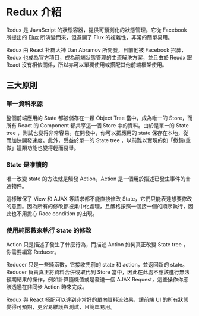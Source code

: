 # Redux 介紹
Redux 是 JavaScript 的狀態容器，提供可預測化的狀態管理。它從 Facebook 所提出的 [Flux](https://facebook.github.io/flux/) 所演變而來，但避開了 Flux 的複雜性，非常的簡單易用。

Redux 由 React 社群大神 Dan Abramov 所開發，日前他被 Facebook 招募，Redux 也成為官方項目，成為前端狀態管理的主流解決方案，並且由於 Reudx 跟 React 沒有相依關係，所以亦可以單獨使用或搭配其他前端框架使用。

## 三大原則
### 單一資料來源
整個前端應用的 State 都被儲存在一顆 Object Tree 當中，成為唯一的 Store，而所有 React 的 Component 都共享這一個 Store 中的資料。由於是單一的 State tree ，測試也變得非常容易。在開發中，你可以把應用的 state 保存在本地，從而加快開發速度。此外，受益於單一的 State tree ，以前難以實現的如「撤銷/重做」這類功能也變得輕而易舉。

### State 是唯讀的
唯一改變 state 的方法就是觸發 Action，Action 是一個用於描述已發生事件的普通物件。

這樣確保了 View 和 AJAX 等請求都不能直接修改 State，它們只能表達想要修改的意圖。因為所有的修改都被集中化處理，且嚴格按照一個接一個的順序執行，因此也不用擔心 Race condition 的出現。

### 使用純函數來執行 State 的修改
Action 只是描述了發生了什麼行為，而描述 Action 如何真正改變 State tree ，你需要編寫 Reducer。

Reducer 只是一些純函數，它接收先前的 state 和 action，並返回新的 state。Reducer 負責真正將資料合併或取代到 Store 當中，因此在此處不應該進行無法預期結果的操作，例如計算隨機值或是發送一個 AJAX Request，這些操作你應該透過在非同步 Action 時來完成。

Redux 與 React 搭配可以達到非常好的單向資料流效果，讓前端 UI 的所有狀態變得可預期，更容易維護與測試，且簡單易用。
